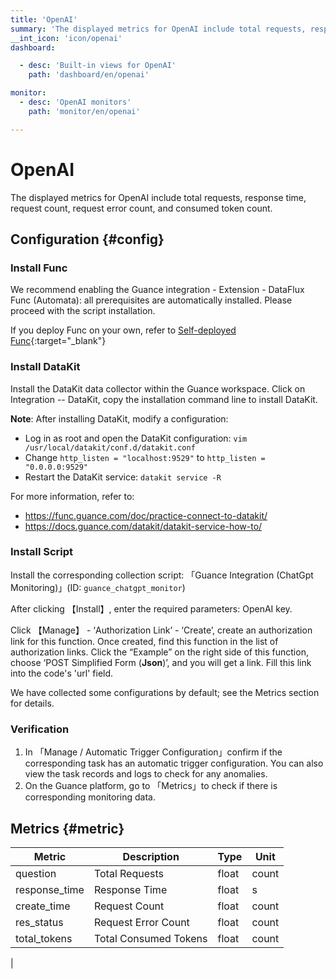 ```yaml
---
title: 'OpenAI'
summary: 'The displayed metrics for OpenAI include total requests, response time, request count, request error count, and consumed token count.'
__int_icon: 'icon/openai'
dashboard:

  - desc: 'Built-in views for OpenAI'
    path: 'dashboard/en/openai'

monitor:
  - desc: 'OpenAI monitors'
    path: 'monitor/en/openai'

---
```


<!-- markdownlint-disable MD025 -->

# OpenAI

<!-- markdownlint-enable -->

The displayed metrics for OpenAI include total requests, response time, request count, request error count, and consumed token count.

## Configuration {#config}

### Install Func

We recommend enabling the Guance integration - Extension - DataFlux Func (Automata): all prerequisites are automatically installed. Please proceed with the script installation.

If you deploy Func on your own, refer to [Self-deployed Func](https://func.guance.com/doc/script-market-guance-integration/){:target="_blank"}

### Install DataKit

Install the DataKit data collector within the Guance workspace. Click on Integration -- DataKit, copy the installation command line to install DataKit.

**Note**: After installing DataKit, modify a configuration:

- Log in as root and open the DataKit configuration: `vim /usr/local/datakit/conf.d/datakit.conf`
- Change `http_listen = "localhost:9529"` to `http_listen = "0.0.0.0:9529"`
- Restart the DataKit service: `datakit service -R`

For more information, refer to:

- <https://func.guance.com/doc/practice-connect-to-datakit/>
- <https://docs.guance.com/datakit/datakit-service-how-to/>

### Install Script

Install the corresponding collection script: 「Guance Integration (ChatGpt Monitoring)」(ID: `guance_chatgpt_monitor`)

After clicking 【Install】, enter the required parameters: OpenAI key.

Click 【Manage】 - ‘Authorization Link’ - ‘Create’, create an authorization link for this function. Once created, find this function in the list of authorization links. Click the “Example” on the right side of this function, choose ‘POST Simplified Form (**Json**)’, and you will get a link. Fill this link into the code's 'url' field.

We have collected some configurations by default; see the Metrics section for details.

### Verification

1. In 「Manage / Automatic Trigger Configuration」confirm if the corresponding task has an automatic trigger configuration. You can also view the task records and logs to check for any anomalies.
2. On the Guance platform, go to 「Metrics」to check if there is corresponding monitoring data.

## Metrics {#metric}

| Metric        | Description   | Type  | Unit  |
| ------------- | ------------- | ----- | ----- |
| question      | Total Requests | float | count |
| response_time | Response Time | float | s     |
| create_time   | Request Count | float | count |
| res_status    | Request Error Count | float | count |
| total_tokens  | Total Consumed Tokens | float | count |
|